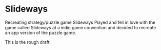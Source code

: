 # Slideways
Recreating strategy/puzzle game Slideways
Played and fell in love with the game called Slideways at a indie game convention 
and decided to recreate an app version of the puzzle game.

This is the rough draft
